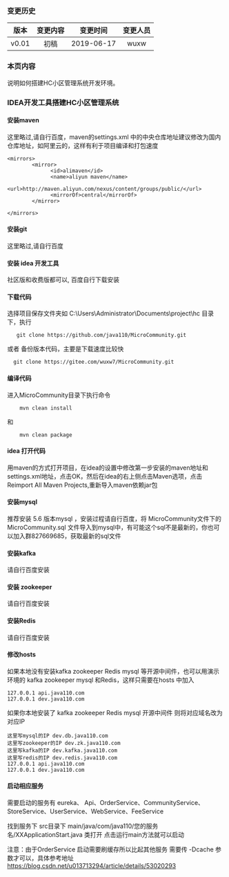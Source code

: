 ### 变更历史
版本|变更内容|变更时间|变更人员
:-: | :-: | :-: | :-:
v0.01|初稿|2019-06-17|wuxw

### 本页内容

说明如何搭建HC小区管理系统开发环境。


### IDEA开发工具搭建HC小区管理系统

#### 安装maven

这里略过,请自行百度，maven的settings.xml 中的中央仓库地址建议修改为国内仓库地址，如阿里云的，这样有利于项目编译和打包速度

```
<mirrors>
        <mirror>
              <id>alimaven</id>
              <name>aliyun maven</name>
              <url>http://maven.aliyun.com/nexus/content/groups/public/</url>
              <mirrorOf>central</mirrorOf>
        </mirror>

</mirrors>
```

#### 安装git

这里略过,请自行百度

#### 安装 idea 开发工具

社区版和收费版都可以, 百度自行下载安装

#### 下载代码

选择项目保存文件夹如 C:\Users\Administrator\Documents\project\hc 目录下，执行

```
   git clone https://github.com/java110/MicroCommunity.git

```

或者 备份版本代码，主要是下载速度比较快

 ```
   git clone https://gitee.com/wuxw7/MicroCommunity.git

 ```

#### 编译代码

进入MicroCommunity目录下执行命令

```
    mvn clean install

```

和

```
    mvn clean package

```

#### idea 打开代码

用maven的方式打开项目，在idea的设置中修改第一步安装的maven地址和settings.xml地址，点击OK，然后在idea的右上侧点击Maven选项，点击Reimport All Maven Projects,重新导入maven依赖jar包

#### 安装mysql

推荐安装 5.6 版本mysql ，安装过程请自行百度，将 MicroCommunity文件下的 MicroCommunity.sql 文件导入到mysql中，有可能这个sql不是最新的，你也可以加入群827669685，获取最新的sql文件

#### 安装kafka

请自行百度安装

#### 安装 zookeeper

请自行百度安装

#### 安装Redis

请自行百度安装

#### 修改hosts

如果本地没有安装kafka zookeeper Redis mysql 等开源中间件，也可以用演示环境的 kafka zookeeper mysql 和Redis，这样只需要在hosts 中加入

```
127.0.0.1 api.java110.com 
127.0.0.1 dev.java110.com 

```

如果你本地安装了 kafka zookeeper Redis mysql 开源中间件 则将对应域名改为对应IP

```
这里写mysql的IP dev.db.java110.com
这里写zookeeper的IP dev.zk.java110.com
这里写kafka的IP dev.kafka.java110.com 
这里写redis的IP dev.redis.java110.com 
127.0.0.1 api.java110.com 
127.0.0.1 dev.java110.com 

```

#### 启动相应服务

需要启动的服务有 eureka、 Api、OrderService、CommunityService、StoreService、UserService、WebService、FeeService

找到服务下 src目录下 main/java/com/java110/您的服务名/XXApplicationStart.java 类打开 点击运行main方法就可以启动

注意：由于OrderService 启动需要刷缓存所以比起其他服务 需要传 -Dcache 参数才可以，具体参考地址 https://blog.csdn.net/u013713294/article/details/53020293

